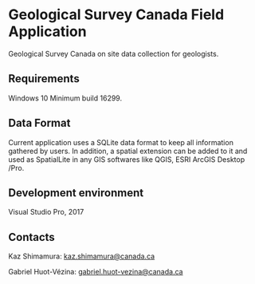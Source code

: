 # Geological Survey Canada Field Application

Geological Survey Canada on site data collection for geologists. 

## Requirements

Windows 10 Minimum build 16299. 

## Data Format

Current application uses a SQLite data format to keep all information gathered by users. In addition, a spatial extension can be added to it and used as SpatialLite in any GIS softwares like QGIS, ESRI ArcGIS Desktop /Pro.

## Development environment

Visual Studio Pro, 2017

## Contacts
Kaz Shimamura: kaz.shimamura@canada.ca

Gabriel Huot-Vézina: gabriel.huot-vezina@canada.ca
